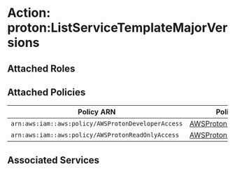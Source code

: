 # Action: proton:ListServiceTemplateMajorVersions

## Attached Roles

## Attached Policies

| Policy ARN | Policy Name |
|------------|-------------|
| `arn:aws:iam::aws:policy/AWSProtonDeveloperAccess` | [AWSProtonDeveloperAccess](../policies.md#awsprotondeveloperaccess) |
| `arn:aws:iam::aws:policy/AWSProtonReadOnlyAccess` | [AWSProtonReadOnlyAccess](../policies.md#awsprotonreadonlyaccess) |

## Associated Services

